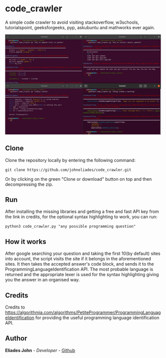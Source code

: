 # code_crawler

A simple code crawler to avoid visiting stackoverflow, w3schools, tutorialspoint, 
geeksforgeeks, pyp, askubuntu and mathworks ever again.
					
![Image of crawler](https://github.com/johneliades/code_crawler/blob/main/preview.png)

## Clone

Clone the repository locally by entering the following command:
```
git clone https://github.com/johneliades/code_crawler.git
```
Or by clicking on the green "Clone or download" button on top and then decompressing the zip.

## Run

After installing the missing libraries and getting a free and fast API key from the link in credits,
for the optional syntax highlighting to work, you can run:

```
python3 code_crawler.py "any possible programming question"
```

## How it works

After google searching your question and taking the first 10(by default) sites into account, 
the script visits the site if it belongs in the aforementioned sites. It then takes the 
accepted answer's code block, and sends it to the ProgrammingLanguageIdentification API. 
The most probable language is returned and the appropriate lexer is used for the syntax 
highlighting giving you the answer in an organised way.

## Credits

Credits to https://algorithmia.com/algorithms/PetiteProgrammer/ProgrammingLanguageIdentification
for providing the useful programming language identification API.

## Author

**Eliades John** - *Developer* - [Github](https://github.com/johneliades)
